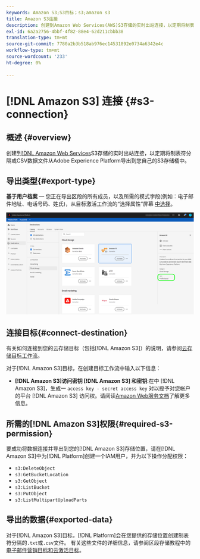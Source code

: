 ```yaml
---
keywords: Amazon S3;S3目标；s3;amazon s3
title: Amazon S3连接
description: 创建到Amazon Web Services(AWS)S3存储的实时出站连接，以定期将制表符分隔或CSV数据文件从Adobe Experience Platform导出到您自己的S3存储桶中。
exl-id: 6a2a2756-4bbf-4f82-88e4-62d211cbbb38
translation-type: tm+mt
source-git-commit: 7780a2b3b518ab976ec14531892e0734a6342e4c
workflow-type: tm+mt
source-wordcount: '233'
ht-degree: 0%

---
```


# [!DNL Amazon S3] 连接  {#s3-connection}

## 概述 {#overview}

创建到[!DNL Amazon Web Services](AWS)S3存储的实时出站连接，以定期将制表符分隔或CSV数据文件从Adobe Experience Platform导出到您自己的S3存储桶中。

## 导出类型{#export-type}

**基于用户档案**  — 您正在导出区段的所有成员，以及所需的模式字段(例如：电子邮件地址、电话号码、姓氏)，从目标激活工作流的“选择属性”屏幕 [中选择](../../ui/activate-destinations.md#select-attributes)。

![Amazon S3基于用户档案的导出类型](../../assets/catalog/cloud-storage/amazon-s3/catalog.png)

## 连接目标{#connect-destination}

有关如何连接到您的云存储目标（包括[!DNL Amazon S3]）的说明，请参阅[云存储目标工作流](./workflow.md)。

对于[!DNL Amazon S3]目标，在创建目标工作流中输入以下信息：

* **[!DNL Amazon S3]访问密钥 [!DNL Amazon S3] 和密钥**:在中 [!DNL Amazon S3]，生成一 `access key - secret access key` 对以授予对您帐户的平台 [!DNL Amazon S3] 访问权。请阅读[Amazon Web服务文档](https://docs.aws.amazon.com/IAM/latest/UserGuide/id_credentials_access-keys.html)了解更多信息。

## 所需的[!DNL Amazon S3]权限{#required-s3-permission}

要成功将数据连接并导出到您的[!DNL Amazon S3]存储位置，请在[!DNL Amazon S3]中为[!DNL Platform]创建一个IAM用户，并为以下操作分配权限：

* `s3:DeleteObject`
* `s3:GetBucketLocation`
* `s3:GetObject`
* `s3:ListBucket`
* `s3:PutObject`
* `s3:ListMultipartUploadParts`


<!--

Commenting out this note, as write permissions are assigned through the s3:PutObject permission.

>[!IMPORTANT]
>
>Platform needs `write` permissions on the bucket object where the export files will be delivered.

-->


## 导出的数据{#exported-data}

对于[!DNL Amazon S3]目标，[!DNL Platform]会在您提供的存储位置创建制表符分隔的`.txt`或`.csv`文件。 有关这些文件的详细信息，请参阅区段存储教程中的[电子邮件营销目标和云激活目标](../../ui/activate-destinations.md#esp-and-cloud-storage)。
